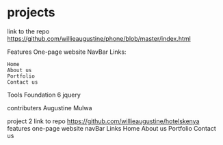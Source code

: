 # projects

link to the repo
https://github.com/willieaugustine/phone/blob/master/index.html

Features One-page website NavBar Links:

    Home
    About us
    Portfolio
    Contact us

Tools Foundation 6 jquery

contributers
Augustine Mulwa
  
  project 2 
  link to repo
  https://github.com/willieaugustine/hotelskenya
  features one-page website navBar Links
  Home
  About us
  Portfolio
  Contact us
  

